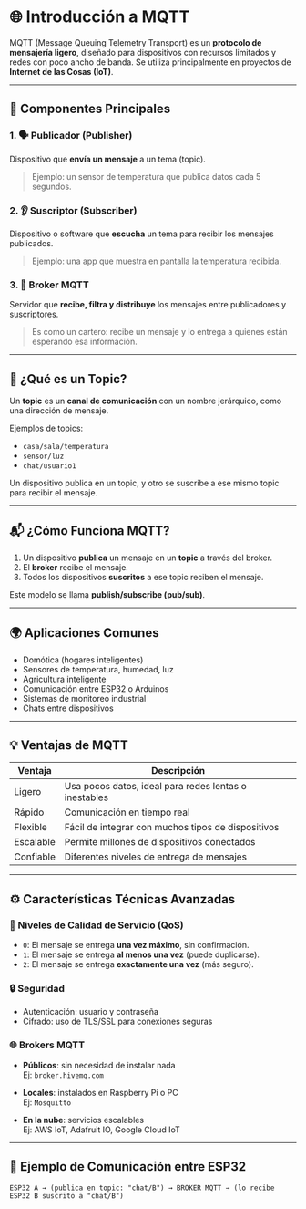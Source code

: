 # 🌐 Introducción a MQTT

MQTT (Message Queuing Telemetry Transport) es un **protocolo de mensajería ligero**, diseñado para dispositivos con recursos limitados y redes con poco ancho de banda. Se utiliza principalmente en proyectos de **Internet de las Cosas (IoT)**.

---

## 🧩 Componentes Principales

### 1. 🗣 Publicador (Publisher)
Dispositivo que **envía un mensaje** a un tema (topic).

> Ejemplo: un sensor de temperatura que publica datos cada 5 segundos.

### 2. 👂 Suscriptor (Subscriber)
Dispositivo o software que **escucha** un tema para recibir los mensajes publicados.

> Ejemplo: una app que muestra en pantalla la temperatura recibida.

### 3. 🧠 Broker MQTT
Servidor que **recibe, filtra y distribuye** los mensajes entre publicadores y suscriptores.

> Es como un cartero: recibe un mensaje y lo entrega a quienes están esperando esa información.

---

## 🧵 ¿Qué es un Topic?

Un **topic** es un **canal de comunicación** con un nombre jerárquico, como una dirección de mensaje.

Ejemplos de topics:
- `casa/sala/temperatura`
- `sensor/luz`
- `chat/usuario1`

Un dispositivo publica en un topic, y otro se suscribe a ese mismo topic para recibir el mensaje.

---

## 📬 ¿Cómo Funciona MQTT?

1. Un dispositivo **publica** un mensaje en un **topic** a través del broker.
2. El **broker** recibe el mensaje.
3. Todos los dispositivos **suscritos** a ese topic reciben el mensaje.

Este modelo se llama **publish/subscribe (pub/sub)**.

---

## 🌍 Aplicaciones Comunes

- Domótica (hogares inteligentes)
- Sensores de temperatura, humedad, luz
- Agricultura inteligente
- Comunicación entre ESP32 o Arduinos
- Sistemas de monitoreo industrial
- Chats entre dispositivos

---

## 💡 Ventajas de MQTT

| Ventaja        | Descripción                                                  |
|----------------|--------------------------------------------------------------|
| Ligero         | Usa pocos datos, ideal para redes lentas o inestables        |
| Rápido         | Comunicación en tiempo real                                   |
| Flexible       | Fácil de integrar con muchos tipos de dispositivos            |
| Escalable      | Permite millones de dispositivos conectados                   |
| Confiable      | Diferentes niveles de entrega de mensajes                     |

---

## ⚙️ Características Técnicas Avanzadas

### 🔐 Niveles de Calidad de Servicio (QoS)

- `0`: El mensaje se entrega **una vez máximo**, sin confirmación.
- `1`: El mensaje se entrega **al menos una vez** (puede duplicarse).
- `2`: El mensaje se entrega **exactamente una vez** (más seguro).

### 🔒 Seguridad

- Autenticación: usuario y contraseña
- Cifrado: uso de TLS/SSL para conexiones seguras

### 🌐 Brokers MQTT

- **Públicos**: sin necesidad de instalar nada  
  Ej: `broker.hivemq.com`
  
- **Locales**: instalados en Raspberry Pi o PC  
  Ej: `Mosquitto`
  
- **En la nube**: servicios escalables  
  Ej: AWS IoT, Adafruit IO, Google Cloud IoT

---

## 🧪 Ejemplo de Comunicación entre ESP32

```text
ESP32 A → (publica en topic: "chat/B") → BROKER MQTT → (lo recibe ESP32 B suscrito a "chat/B")
